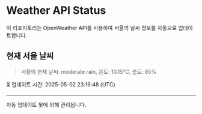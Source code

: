 
# Weather API Status

이 리포지토리는 OpenWeather API를 사용하여 서울의 날씨 정보를 자동으로 업데이트합니다.

## 현재 서울 날씨
> 서울의 현재 날씨: moderate rain, 온도: 10.15°C, 습도: 85%

⏳ 업데이트 시간: 2025-05-02 23:16:48 (UTC)

---
자동 업데이트 봇에 의해 관리됩니다.
